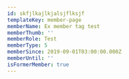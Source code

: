 ```yaml
---
id: skfjlkajlkjalsjflksjf
templateKey: member-page
memberName: Ex member tag test
memberThumb: ''
memberRole: Test
memberType: 5
memberSince: 2019-09-01T03:00:00.000Z
memberUntil: ''
isFormerMember: true
---
```



